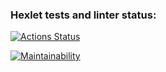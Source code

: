### Hexlet tests and linter status:
[![Actions Status](https://github.com/EFIMO1/frontend-project-44/actions/workflows/hexlet-check.yml/badge.svg)](https://github.com/EFIMO1/frontend-project-44/actions)

[![Maintainability](https://api.codeclimate.com/v1/badges/bc1780f452c387874397/maintainability)](https://codeclimate.com/github/EFIMO1/frontend-project-44/maintainability)